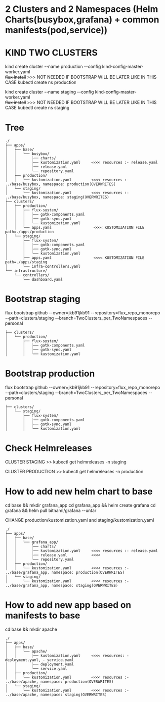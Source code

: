 # 2 Clusters and 2 Namespaces (Helm Charts(busybox,grafana) + common manifests(pod,service))


# KIND TWO CLUSTERS
kind create cluster --name production --config kind-config-master-worker.yaml  
~~flux install~~    >>> NOT NEEDED IF BOOTSTRAP WILL BE LATER LIKE IN THIS CASE
kubectl create ns production

kind create cluster --name staging --config kind-config-master-worker.yaml  
~~flux install~~   >>> NOT NEEDED IF BOOTSTRAP WILL BE LATER LIKE IN THIS CASE
kubectl create ns staging


# Tree

```
./
├── apps/
│   ├── base/
│   │   └── busybox/
│   │       ├── charts/
│   │       ├── kustomization.yaml     <<<< resources :- release.yaml
│   │       ├── release.yaml
│   │       └── repository.yaml
│   ├── production/
│   │   └── kustomization.yaml         <<<< resources :- ../base/busybox, namespace: production(OVERWRITES)
│   └── staging/
│       └── kustomization.yaml         <<<< resources :- ../base/busybox, namespace: staging(OVERWRITES)
├── clusters/
│   ├── production/
│   │   ├── flux-system/
│   │   │   ├── gotk-components.yaml
│   │   │   ├── gotk-sync.yaml
│   │   │   └── kustomization.yaml
│   │   └── apps.yaml                   <<<< KUSTOMIZATION FILE path=./apps/production
│   └── staging/
│       ├── flux-system/
│       │   ├── gotk-components.yaml
│       │   ├── gotk-sync.yaml
│       │   └── kustomization.yaml
│       ├── apps.yaml                   <<<< KUSTOMIZATION FILE path=./apps/staging
│       └── infra-controllers.yaml
└── infrastructure/
    └── controllers/
        └── dashboard.yaml
```

# Bootstrap staging

flux bootstrap github --owner=jkb91jkb91 --repository=flux_repo_monorepo --path=clusters/staging --branch=TwoClusters_per_TwoNamespaces  --personal  

```
├── clusters/
│   └── production/
│       ├── flux-system/
│       │   ├── gotk-components.yaml
│       │   ├── gotk-sync.yaml
│       │   └── kustomization.yaml
```
# Bootstrap production

flux bootstrap github --owner=jkb91jkb91 --repository=flux_repo_monorepo --path=clusters/staging --branch=TwoClusters_per_TwoNamespaces  --personal  

```
├── clusters/
│   └── staging/
│       ├── flux-system/
│       │   ├── gotk-components.yaml
│       │   ├── gotk-sync.yaml
│       │   └── kustomization.yaml
```


# Check Helmreleases
CLUSTER STAGING >> kubectl get helmreleases -n staging  

CLUSTER PRODUCTION >> kubectl get helmreleases -n production  


# How to add new helm chart to base
cd base && mkdir grafana_app
cd grafana_app && helm create grafana
cd grafana && helm pull bitnami/grafana --untar

CHANGE production/kustomization.yaml and staging/kustomization.yaml
```
./
├── apps/
│   ├── base/
│   │   └── grafana_app/
│   │       ├── charts/
│   │       ├── kustomization.yaml     <<<< resources :- release.yaml
│   │       ├── release.yaml           <<<<
│   │       └── repository.yaml
│   ├── production/
│   │   └── kustomization.yaml         <<<< resources :- ../base/grafana_app, namespace: production(OVERWRITES)
│   └── staging/
│       └── kustomization.yaml         <<<< resources :- ../base/grafana_app, namespace: staging(OVERWRITES)
```

# How to add new app based on manifests to base
cd base && mkdir apache

```
./
├── apps/
│   ├── base/
│   │   └── apache/
│   │       ├── kustomization.yaml     <<<< resources: - deployment.yaml, - service.yaml
│   │       ├── deployment.yaml        
│   │       └── service.yaml
│   ├── production/
│   │   └── kustomization.yaml         <<<< resources :- ../base/apache, namespace: production(OVERWRITES)
│   └── staging/
│       └── kustomization.yaml         <<<< resources :- ../base/apache, namespace: staging(OVERWRITES)
```
